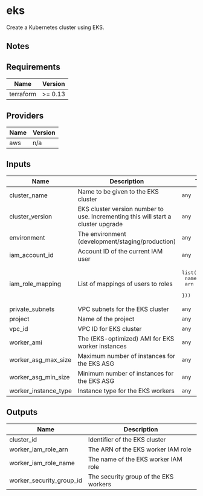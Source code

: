 # eks

Create a Kubernetes cluster using EKS.

## Notes

<!-- BEGINNING OF PRE-COMMIT-TERRAFORM DOCS HOOK -->
## Requirements

| Name | Version |
|------|---------|
| terraform | >= 0.13 |

## Providers

| Name | Version |
|------|---------|
| aws | n/a |

## Inputs

| Name | Description | Type | Default | Required |
|------|-------------|------|---------|:--------:|
| cluster\_name | Name to be given to the EKS cluster | `any` | n/a | yes |
| cluster\_version | EKS cluster version number to use. Incrementing this will start a cluster upgrade | `any` | n/a | yes |
| environment | The environment (development/staging/production) | `any` | n/a | yes |
| iam\_account\_id | Account ID of the current IAM user | `any` | n/a | yes |
| iam\_role\_mapping | List of mappings of users to roles | <pre>list(object({<br>    name = string<br>    arn  = string<br>  }))</pre> | n/a | yes |
| private\_subnets | VPC subnets for the EKS cluster | `any` | n/a | yes |
| project | Name of the project | `any` | n/a | yes |
| vpc\_id | VPC ID for EKS cluster | `any` | n/a | yes |
| worker\_ami | The (EKS-optimized) AMI for EKS worker instances | `any` | n/a | yes |
| worker\_asg\_max\_size | Maximum number of instances for the EKS ASG | `any` | n/a | yes |
| worker\_asg\_min\_size | Minimum number of instances for the EKS ASG | `any` | n/a | yes |
| worker\_instance\_type | Instance type for the EKS workers | `any` | n/a | yes |

## Outputs

| Name | Description |
|------|-------------|
| cluster\_id | Identifier of the EKS cluster |
| worker\_iam\_role\_arn | The ARN of the EKS worker IAM role |
| worker\_iam\_role\_name | The name of the EKS worker IAM role |
| worker\_security\_group\_id | The security group of the EKS workers |

<!-- END OF PRE-COMMIT-TERRAFORM DOCS HOOK -->
